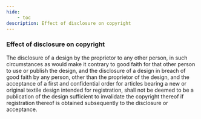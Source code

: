 ```yaml
---
hide:
    - toc
description: Effect of disclosure on copyright
---
```


### Effect of disclosure on copyright

The disclosure of a design by the proprietor to any other person, in such circumstances as would make it contrary to good faith for that other person to use or publish the design, and the disclosure of a design in breach of good faith by any person, other than the proprietor of the design, and the acceptance of a first and confidential order for articles bearing a new or original textile design intended for registration, shall not be deemed to be a publication of the design sufficient to invalidate the copyright thereof if registration thereof is obtained subsequently to the disclosure or acceptance.